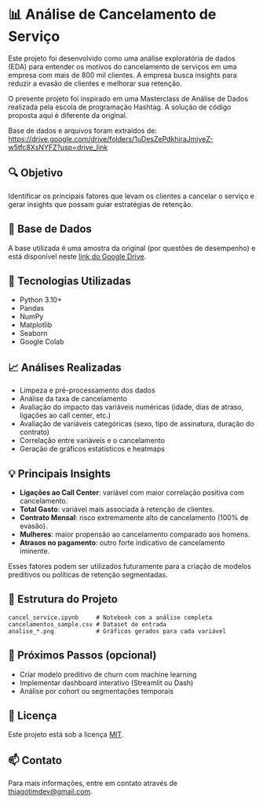 # 📊 Análise de Cancelamento de Serviço

Este projeto foi desenvolvido como uma análise exploratória de dados (EDA) para entender os motivos do cancelamento de serviços em uma empresa com mais de 800 mil clientes. A empresa busca insights para reduzir a evasão de clientes e melhorar sua retenção.

O presente projeto foi inspirado em uma Masterclass de Análise de Dados realizada pela escola de programação Hashtag. A solução de código proposta aqui é diferente da original. 

Base de dados e arquivos foram  extraídos de: https://drive.google.com/drive/folders/1uDesZePdkhiraJmiyeZ-w5tfc8XsNYFZ?usp=drive_link 

## 🔍 Objetivo

Identificar os principais fatores que levam os clientes a cancelar o serviço e gerar insights que possam guiar estratégias de retenção.

## 📁 Base de Dados

A base utilizada é uma amostra da original (por questões de desempenho) e está disponível neste [link do Google Drive](https://drive.google.com/drive/folders/1uDesZePdkhiraJmiyeZ-w5tfc8XsNYFZ?usp=drive_link).

## 🧰 Tecnologias Utilizadas

* Python 3.10+
* Pandas
* NumPy
* Matplotlib
* Seaborn
* Google Colab

## 📈 Análises Realizadas

* Limpeza e pré-processamento dos dados
* Análise da taxa de cancelamento
* Avaliação do impacto das variáveis numéricas (idade, dias de atraso, ligações ao call center, etc.)
* Avaliação de variáveis categóricas (sexo, tipo de assinatura, duração do contrato)
* Correlação entre variáveis e o cancelamento
* Geração de gráficos estatísticos e heatmaps

## 💡 Principais Insights

* **Ligações ao Call Center**: variável com maior correlação positiva com cancelamento.
* **Total Gasto**: variável mais associada à retenção de clientes.
* **Contrato Mensal**: risco extremamente alto de cancelamento (100% de evasão).
* **Mulheres**: maior propensão ao cancelamento comparado aos homens.
* **Atrasos no pagamento**: outro forte indicativo de cancelamento iminente.

Esses fatores podem ser utilizados futuramente para a criação de modelos preditivos ou políticas de retenção segmentadas.

## 📂 Estrutura do Projeto

```
cancel_service.ipynb     # Notebook com a análise completa
cancelamentos_sample.csv # Dataset de entrada
analise_*.png            # Gráficos gerados para cada variável
```

## 🧠 Próximos Passos (opcional)

* Criar modelo preditivo de churn com machine learning
* Implementar dashboard interativo (Streamlit ou Dash)
* Análise por cohort ou segmentações temporais

## 📃 Licença

Este projeto está sob a licença [MIT](LICENSE).

## 📫 Contato
Para mais informações, entre em contato através de thiagotimdev@gmail.com.


